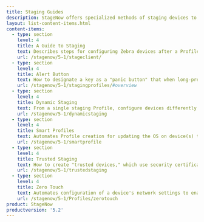 ```yaml
---
title: Staging Guides
description: StageNow offers specialized methods of staging devices to align with organizational needs for efficiency, security and industry technologies.
layout: list-content-items.html
content-items:
  - type: section
    level: 4
    title: A Guide to Staging
    text: Describes steps for configuring Zebra devices after a Profile has been created. 
    url: /stagenow/5-1/stageclient/
  - type: section
    level: 4
    title: Alert Button
    text: How to designate a key as a "panic button" that when long-pressed executes an intent to perform a customized task such as dialing an emergency phone number. 
    url: /stagenow/5-1/stagingprofiles/#overview
  - type: section
    level: 4
    title: Dynamic Staging
    text: From a single staging Profile, configure devices differently based on how and/or where the devices are to be deployed.
    url: /stagenow/5-1/dynamicstaging
  - type: section
    level: 4
    title: Smart Profiles
    text: Automates Profile creation for updating the OS on device(s) to any other version. 
    url: /stagenow/5-1/smartprofile
  - type: section
    level: 4
    title: Trusted Staging
    text: How to create "trusted devices," which use security certificates to protect staged devices from unauthorized configuration changes.  
    url: /stagenow/5-1/trustedstaging
  - type: section
    level: 4
    title: Zero Touch
    text: Automates configuration of a device's network settings to enable new or refreshed devices to access Google Zero Touch servers for Device-Owner EMM Enrollment with no user interaction.
    url: /stagenow/5-1/Profiles/zerotouch
product: StageNow
productversion: '5.2'
---
```

 















